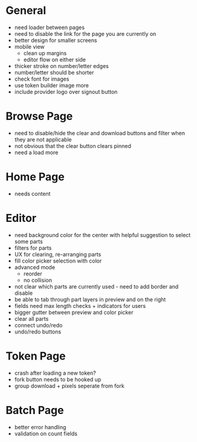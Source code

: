 # General
- need loader between pages
- need to disable the link for the page you are currently on
- better design for smaller screens
- mobile view
  - clean up margins
  - editor flow on either side
- thicker stroke on number/letter edges
- number/letter should be shorter
- check font for images
- use token builder image more
- include provider logo over signout button

# Browse Page
- need to disable/hide the clear and download buttons and filter when they are not applicable
- not obvious that the clear button clears pinned
- need a load more

# Home Page
- needs content

# Editor
- need background color for the center with helpful suggestion to select some parts
- filters for parts
- UX for clearing, re-arranging parts
- fill color picker selection with color
- advanced mode
  - reorder
  - no collision
- not clear which parts are currently used - need to add border and disable
- be able to tab through part layers in preview and on the right
- fields need max length checks + indicators for users
- bigger gutter between preview and color picker
- clear all parts
- connect undo/redo
- undo/redo buttons

# Token Page
- crash after loading a new token?
- fork button needs to be hooked up
- group download + pixels seperate from fork

# Batch Page
- better error handling
- validation on count fields
